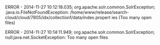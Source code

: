 ERROR - 2014-11-27 10:12:18.035; org.apache.solr.common.SolrException; :java.io.FileNotFoundException: /home/www/release/search-cloud/cloud/7805/idx/collection1/data/index.propert
ies (Too many open files)


ERROR - 2014-11-27 10:14:11.949; org.apache.solr.common.SolrException; null:java.net.SocketException: Too many open files